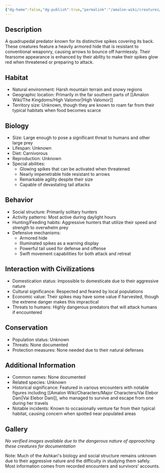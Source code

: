 ```yaml
---
{"dg-home":false,"dg-publish":true,"permalink":"/amalon-wiki/creatures/ashkari/","dgPassFrontmatter":true,"noteIcon":""}
---
```


## Description
A quadrupedal predator known for its distinctive spikes covering its back. These creatures feature a heavily armored hide that is resistant to conventional weaponry, causing arrows to bounce off harmlessly. Their fearsome appearance is enhanced by their ability to make their spikes glow red when threatened or preparing to attack.

## Habitat
- Natural environment: Harsh mountain terrain and snowy regions
- Geographic location: Primarily in the far southern parts of [[Amalon Wiki/The Kingdoms/High Valomor\|High Valomor]]
- Territory size: Unknown, though they are known to roam far from their typical habitats when food becomes scarce

## Biology
- Size: Large enough to pose a significant threat to humans and other large prey
- Lifespan: Unknown
- Diet: Carnivorous
- Reproduction: Unknown
- Special abilities:
  - Glowing spikes that can be activated when threatened
  - Nearly impenetrable hide resistant to arrows
  - Remarkable agility despite their size
  - Capable of devastating tail attacks

## Behavior
- Social structure: Primarily solitary hunters
- Activity patterns: Most active during daylight hours
- Hunting/Feeding habits: Aggressive hunters that utilize their speed and strength to overwhelm prey
- Defensive mechanisms:
  - Armored hide
  - Illuminated spikes as a warning display
  - Powerful tail used for defense and offense
  - Swift movement capabilities for both attack and retreat

## Interaction with Civilizations
- Domestication status: Impossible to domesticate due to their aggressive nature
- Cultural significance: Respected and feared by local populations
- Economic value: Their spikes may have some value if harvested, though the extreme danger makes this impractical
- Threats to humans: Highly dangerous predators that will attack humans if encountered

## Conservation
- Population status: Unknown
- Threats: None documented
- Protection measures: None needed due to their natural defenses

## Additional Information
- Common names: None documented
- Related species: Unknown
- Historical significance: Featured in various encounters with notable figures including [[Amalon Wiki/Characters/Major Characters/Vai Elebor Dani\|Vai Elebor Dani]], who managed to survive and escape from one during her travels
- Notable incidents: Known to occasionally venture far from their typical habitat, causing concern when spotted near populated areas

## Gallery
*No verified images available due to the dangerous nature of approaching these creatures for documentation*

Note: Much of the Ashkari's biology and social structure remains unknown due to their aggressive nature and the difficulty in studying them safely. Most information comes from recorded encounters and survivors' accounts.